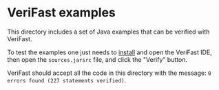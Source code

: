 # VeriFast examples

This directory includes a set of Java examples that can be verified with VeriFast.

To test the examples one just needs to [install](https://github.com/verifast/verifast/releases) and open the VeriFast IDE, then open the `sources.jarsrc` file, and click the "Verify" button.

VeriFast should accept all the code in this directory with the message: `0 errors found (227 statements verified)`.
